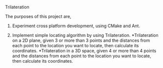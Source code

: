 Trilateration 

The purposes of this project are,

1. Experiment cross platform development, using CMake and Ant.

2. Implement simple locating algorithm by using Trilateration.
   *Trilateration on a 2D plane, given 3 or more than 3 points and the distances from each point to the location you want to locate, then calculate its coordinates.
   *Trilateration in a 3D space, given 4 or more than 4 points and the distances from each point to the location you want to locate, then calculate its coordinates.

